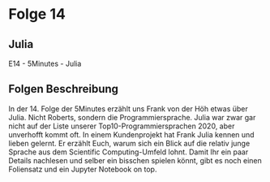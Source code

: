 # Folge 14
## Julia
E14 - 5Minutes - Julia
## Folgen Beschreibung
In der 14. Folge der 5Minutes erzählt uns Frank von der Höh etwas über Julia. Nicht Roberts, sondern die Programmiersprache.
Julia war zwar gar nicht auf der Liste unserer Top10-Programmiersprachen 2020, aber unverhofft kommt oft. In einem Kundenprojekt hat Frank Julia kennen und lieben gelernt. Er erzählt Euch, warum sich ein Blick auf die relativ junge Sprache aus dem Scientific Computing-Umfeld lohnt. Damit Ihr ein paar Details nachlesen und selber ein bisschen spielen könnt, gibt es noch einen Foliensatz und ein Jupyter Notebook on top.
